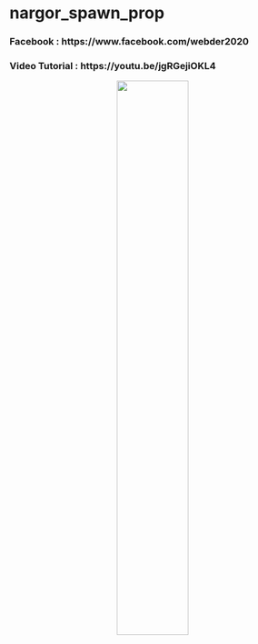 # nargor_spawn_prop
<h3>Facebook : https://www.facebook.com/webder2020</h3>
<h3>Video Tutorial : https://youtu.be/jgRGejiOKL4 </h3>


[<p align="center"><img src="https://user-images.githubusercontent.com/96941642/194855983-7f68f7cc-bb2c-4c6b-811f-165da56c7925.jpg" width="50%"></p>](https://youtu.be/jgRGejiOKL4 "Now in Android: 55")
<br>




